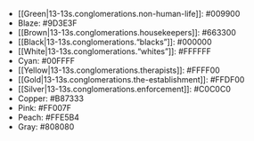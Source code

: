 
* [[Green|13-13s.conglomerations.non-human-life]]: #009900
* Blaze: #9D3E3F
* [[Brown|13-13s.conglomerations.housekeepers]]: #663300
* [[Black|13-13s.conglomerations.“blacks”]]: #000000
* [[White|13-13s.conglomerations.“whites”]]: #FFFFFF
* Cyan: #00FFFF
* [[Yellow|13-13s.conglomerations.therapists]]: #FFFF00
* [[Gold|13-13s.conglomerations.the-establishment]]: #FFDF00
* [[Silver|13-13s.conglomerations.enforcement]]: #C0C0C0
* Copper: #B87333
* Pink: #FF007F
* Peach: #FFE5B4
* Gray: #808080
